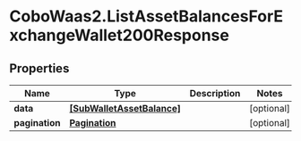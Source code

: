 # CoboWaas2.ListAssetBalancesForExchangeWallet200Response

## Properties

Name | Type | Description | Notes
------------ | ------------- | ------------- | -------------
**data** | [**[SubWalletAssetBalance]**](SubWalletAssetBalance.md) |  | [optional] 
**pagination** | [**Pagination**](Pagination.md) |  | [optional] 


